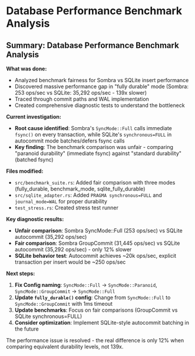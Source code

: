 # Database Performance Benchmark Analysis

## Summary: Database Performance Benchmark Analysis

**What was done:**
- Analyzed benchmark fairness for Sombra vs SQLite insert performance
- Discovered massive performance gap in "fully durable" mode (Sombra: 253 ops/sec vs SQLite: 35,292 ops/sec - 139x slower)
- Traced through commit paths and WAL implementation
- Created comprehensive diagnostic tests to understand the bottleneck

**Current investigation:**
- **Root cause identified**: Sombra's `SyncMode::Full` calls immediate `fsync()` on every transaction, while SQLite's `synchronous=FULL` in autocommit mode batches/defers fsync calls
- **Key finding**: The benchmark comparison was unfair - comparing "paranoid durability" (immediate fsync) against "standard durability" (batched fsync)

**Files modified:**
- `src/benchmark_suite.rs`: Added fair comparison with three modes (fully_durable, benchmark_mode, sqlite_fully_durable)
- `src/sqlite_adapter.rs`: Added `PRAGMA synchronous=FULL` and `journal_mode=WAL` for proper durability
- `test_stress.rs`: Created stress test runner

**Key diagnostic results:**
- **Unfair comparison**: Sombra SyncMode::Full (253 ops/sec) vs SQLite autocommit (35,292 ops/sec)
- **Fair comparison**: Sombra GroupCommit (31,445 ops/sec) vs SQLite autocommit (35,292 ops/sec) - only 12% slower
- **SQLite behavior test**: Autocommit achieves ~20k ops/sec, explicit transaction per insert would be ~250 ops/sec

**Next steps:**
1. **Fix Config naming**: `SyncMode::Full` → `SyncMode::Paranoid`, `SyncMode::GroupCommit` → `SyncMode::Full`
2. **Update `fully_durable()` config**: Change from `SyncMode::Full` to `SyncMode::GroupCommit` with 1ms timeout
3. **Update benchmarks**: Focus on fair comparisons (GroupCommit vs SQLite synchronous=FULL)
4. **Consider optimization**: Implement SQLite-style autocommit batching in the future

The performance issue is resolved - the real difference is only 12% when comparing equivalent durability levels, not 139x.